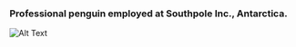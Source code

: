 ### Professional penguin employed at Southpole Inc., Antarctica.
![Alt Text](https://media.giphy.com/media/vFKqnCdLPNOKc/giphy.gif)
